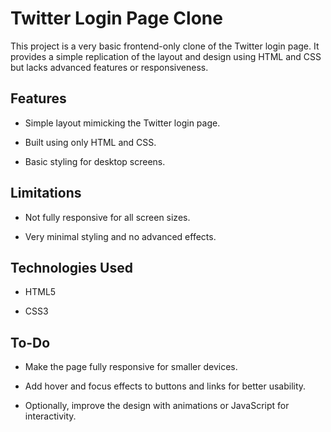 # Twitter Login Page Clone
This project is a very basic frontend-only clone of the Twitter login page. It provides a simple replication of the layout and design using HTML and CSS but lacks advanced features or responsiveness.

## Features

- Simple layout mimicking the Twitter login page.

- Built using only HTML and CSS.

- Basic styling for desktop screens.

## Limitations

- Not fully responsive for all screen sizes.

- Very minimal styling and no advanced effects.

## Technologies Used

- HTML5

- CSS3

## To-Do

- Make the page fully responsive for smaller devices.

- Add hover and focus effects to buttons and links for better usability.

- Optionally, improve the design with animations or JavaScript for interactivity.
